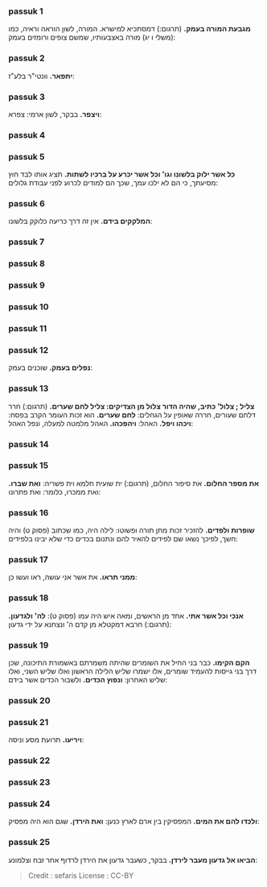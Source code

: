 
### passuk 1
<b>מגבעת המורה בעמק.</b> (תרגום:) דמסתכיא למישרא. המורה, לשון הוראה וראיה, כמו (משלי ו יג) מורה באצבעותיו, שמשם צופים ורומזים בעמק:

### passuk 2
<b>יתפאר.</b> וונטי"ר בלע"ז:

### passuk 3
<b>ויצפר.</b> בבקר, לשון ארמי: צפרא:

### passuk 4

### passuk 5
<b>כל אשר ילוק בלשונו וגו' וכל אשר יכרע על ברכיו לשתות.</b> תציג אותו לבד חוץ מסיעתך, כי הם לא ילכו עמך, שכך הם למודים לכרוע לפני עבודת גלולים:

### passuk 6
<b>המלקקים בידם.</b> אין זה דרך כריעה כלוקק בלשונו:

### passuk 7

### passuk 8

### passuk 9

### passuk 10

### passuk 11

### passuk 12
<b>נפלים בעמק.</b> שוכנים בעמק:

### passuk 13
<b>צליל ; צלול' כתיב, שהיה הדור צלול מן הצדיקים: צליל לחם שערים.</b> (תרגום:) חרר דלחם שעורים, חררה שאופין על הגחלים: 
<b>לחם שערים.</b> הוא זכות העומר הקרב בפסח:
<b>ויכהו ויפל.</b> האהל:
<b>ויהפכהו.</b> האהל מלמטה למעלה, ונפל האהל:

### passuk 14

### passuk 15
<b>את מספר החלום.</b> את סיפור החלום, (תרגום:) ית שועית חלמא וית פשריה: 
<b>ואת שברו.</b> ואת ממכרו, כלומר: ואת פתרונו:

### passuk 16
<b>שופרות ולפדים.</b> להזכיר זכות מתן תורה ופשוטו: לילה היה, כמו שכתוב (פסוק ט) והיה חשך, לפיכך נשאו שם לפידים להאיר להם ונתנום בכדים כדי שלא יבינו בלפידים:

### passuk 17
<b>ממני תראו.</b> את אשר אני עושה, ראו ועשו כן:

### passuk 18
<b>אנכי וכל אשר אתי.</b> אחד מן הראשים, ומאה איש היה עמו (פסוק ט): 
<b>לה' ולגדעון.</b> (תרגום:) חרבא דמקטלא מן קדם ה' ונצחנא על ידי גדעון:

### passuk 19
<b>הקם הקימו.</b> כבר בני החיל את השומרים שהיתה משמרתם באשמורת התיכונה, שכן דרך בני גייסות להעמיד שומרים, אלו ישמרו שליש הלילה הראשון ואלו שליש השני, ואלו שליש האחרון: 
<b>ונפוץ הכדים.</b> ולשבור הכדים אשר בידם:

### passuk 20

### passuk 21
<b>ויריעו.</b> תרועת מסע וניסה:

### passuk 22

### passuk 23

### passuk 24
<b>ולכדו להם את המים.</b> המפסיקין בין ארם לארץ כנען:
<b>ואת הירדן.</b> שגם הוא היה מפסיק:

### passuk 25
<b>הביאו אל גדעון מעבר לירדן.</b> בבקר, כשעבר גדעון את הירדן לרדוף אחר זבח וצלמונע:

>Credit : sefaris
>License : CC-BY